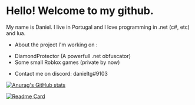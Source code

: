 # Hello! Welcome to my github.

My name is Daniel. 
I live in Portugal and I love programming in .net (c#, etc) and lua.

* About the project I'm working on :
 - DiamondProtector (A powerfull .net obfuscator)
 - Some small Roblox games (private by now)

* Contact me on discord: danieltg#9103

[![Anurag's GitHub stats](https://github-readme-stats.vercel.app/api?username=DanielTG-TG)](https://github.com/anuraghazra/github-readme-stats)

[![Readme Card](https://github-readme-stats.vercel.app/api/pin/?username=DanielTG-TG&repo=DnlibObfuscation)](https://github.com/anuraghazra/github-readme-stats)
